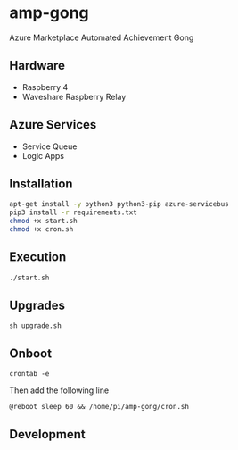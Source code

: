 # amp-gong
Azure Marketplace Automated Achievement Gong

## Hardware

- Raspberry 4
- Waveshare Raspberry Relay

## Azure Services

- Service Queue
- Logic Apps

## Installation

``` bash
apt-get install -y python3 python3-pip azure-servicebus
pip3 install -r requirements.txt
chmod +x start.sh
chmod +x cron.sh
```

## Execution

``` bash
./start.sh
```

## Upgrades

```
sh upgrade.sh
```

## Onboot

```
crontab -e
```

Then add the following line
```
@reboot sleep 60 && /home/pi/amp-gong/cron.sh
```

## Development
